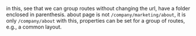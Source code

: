 in this, see that we can group routes without changing the url, have a folder enclosed in parenthesis.
about page is not `/company/marketing/about`, it is only `/company/about`
with this, properties can be set for a group of routes, e.g., a common layout.
